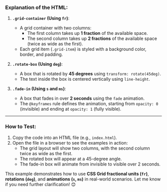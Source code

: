 ### Explanation of the HTML:

1. **`.grid-container` (Using `fr`)**:

   - A grid container with two columns:
     - The first column takes up **1 fraction** of the available space.
     - The second column takes up **2 fractions** of the available space (twice as wide as the first).
   - Each grid item (`.grid-item`) is styled with a background color, border, and padding.

2. **`.rotate-box` (Using `deg`)**:

   - A box that is rotated by **45 degrees** using `transform: rotate(45deg)`.
   - The text inside the box is centered vertically using `line-height`.

3. **`.fade-in` (Using `s` and `ms`)**:
   - A box that fades in over **2 seconds** using the `fade` animation.
   - The `@keyframes` rule defines the animation, starting from `opacity: 0` (invisible) and ending at `opacity: 1` (fully visible).

---

### How to Test:

1. Copy the code into an HTML file (e.g., `index.html`).
2. Open the file in a browser to see the examples in action:
   - The grid layout will show two columns, with the second column twice as wide as the first.
   - The rotated box will appear at a 45-degree angle.
   - The fade-in box will animate from invisible to visible over 2 seconds.

This example demonstrates how to use **CSS Grid fractional units (`fr`)**, **rotations (`deg`)**, and **animations (`s`, `ms`)** in real-world scenarios. Let me know if you need further clarification! 😊
